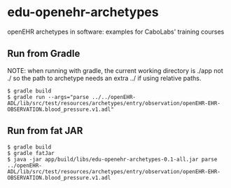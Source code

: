 # edu-openehr-archetypes

openEHR archetypes in software: examples for CaboLabs' training courses

## Run from Gradle

NOTE: when running with gradle, the current working directory is ./app not ./ so the path to archetype needs an extra ../ if using relative paths.

```shell
$ gradle build
$ gradle run --args="parse ../../openEHR-ADL/lib/src/test/resources/archetypes/entry/observation/openEHR-EHR-OBSERVATION.blood_pressure.v1.adl"
```

## Run from fat JAR

```shell
$ gradle build
$ gradle fatJar
$ java -jar app/build/libs/edu-openehr-archetypes-0.1-all.jar parse ../openEHR-ADL/lib/src/test/resources/archetypes/entry/observation/openEHR-EHR-OBSERVATION.blood_pressure.v1.adl
```
